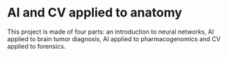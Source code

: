 # AI and CV applied to anatomy
This project is made of four parts: an introduction to neural networks, AI applied to brain tumor diagnosis, 
AI applied to pharmacogenomics and CV applied to forensics.